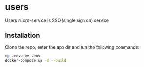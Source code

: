 # users
Users micro-service is SSO (single sign on) service 

## Installation

Clone the repo, enter the app dir and run the following commands:

```bash
cp .env.dev .env
docker-compose up -d --build
```